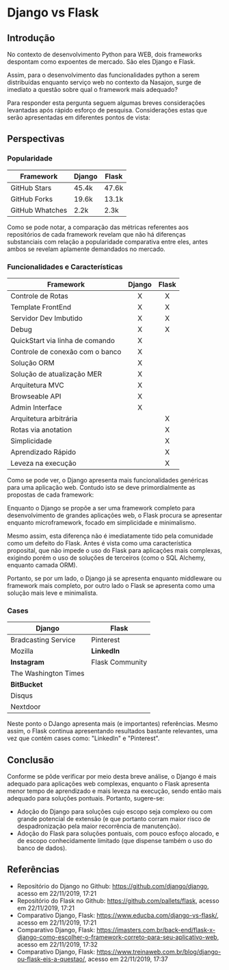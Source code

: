 # Django vs Flask

## Introdução

No contexto de desenvolvimento Python para WEB, dois frameworks despontam como expoentes de mercado. São eles Django e Flask.

Assim, para o desenvolvimento das funcionalidades python a serem distribuídas enquanto serviço web no contexto da Nasajon, surge de imediato a questão sobre qual o framework mais adequado?

Para responder esta pergunta seguem algumas breves considerações levantadas após rápido esforço de pesquisa. Considerações estas que serão apresentadas em diferentes pontos de vista:

## Perspectivas

### Popularidade

|Framework      | Django | Flask |
|---------------|--------|-------|
|GitHub Stars   |45.4k   |47.6k  |
|GitHub Forks   |19.6k   |13.1k  |
|GitHub Whatches|2.2k    |2.3k   |

Como se pode notar, a comparação das métricas referentes aos repositórios de cada framework revelam que não há diferenças substanciais com relação a popularidade comparativa entre eles, antes ambos se revelam aplamente demandados no mercado.

### Funcionalidades e Características

|Framework                      |Django|Flask|
|-------------------------------|:----:|:---:|
|Controle de Rotas              |X     |X    |
|Template FrontEnd              |X     |X    |
|Servidor Dev Imbutido          |X     |X    |
|Debug                          |X     |X    |
|QuickStart via linha de comando|X     |     |
|Controle de conexão com o banco|X     |     |
|Solução ORM                    |X     |     |
|Solução de atualização MER     |X     |     |
|Arquitetura MVC                |X     |     |
|Browseable API                 |X     |     |
|Admin Interface                |X     |     |
|Arquitetura arbitrária         |      |X    |
|Rotas via anotation            |      |X    |
|Simplicidade                   |      |X    |
|Aprendizado Rápido             |      |X    |
|Leveza na execução             |      |X    |

Como se pode ver, o Django apresenta mais funcionalidades genéricas para uma aplicação web. Contudo isto se deve primordialmente as propostas de cada framework:

Enquanto o Django se propõe a ser uma framework completo para desenvolvimento de grandes aplicações web, o Flask procura se apresentar enquanto microframework, focado em simplicidade e minimalismo.

Mesmo assim, esta diferença não é imediatamente tido pela comunidade como um defeito do Flask. Antes é vista como uma característica proposital, que não impede o uso do Flask para aplicações mais complexas, exigindo porém o uso de soluções de terceiros (como o SQL Alchemy, enquanto camada ORM).

Portanto, se por um lado, o Django já se apresenta enquanto middleware ou framework mais completo, por outro lado o Flask se apresenta como uma solução mais leve e minimalista.

### Cases

|Django              |Flask          |
|--------------------|---------------|
|Bradcasting Service |Pinterest      |
|Mozilla             |**LinkedIn**   |
|**Instagram**       |Flask Community|
|The Washington Times|               |
|**BitBucket**       |               |
|Disqus              |               |
|Nextdoor            |               |

Neste ponto o DJango apresenta mais (e importantes) referências. Mesmo assim, o Flask continua apresentando resultados bastante relevantes, uma vez que contém cases como: "LinkedIn" e "Pinterest".

## Conclusão
Conforme se pôde verificar por meio desta breve análise, o Django é mais adequado para aplicações web complexas, enquanto o Flask apresenta menor tempo de aprendizado e mais leveza na execução, sendo então mais adequado para soluções pontuais. Portanto, sugere-se:

* Adoção do Django para soluções cujo escopo seja complexo ou com grande potencial de extensão (e que portanto corram maior risco de despadronização pela maior recorrência de manutenção).
* Adoção do Flask para soluções pontuais, com pouco esfoço alocado, e de escopo conhecidamente limitado (que dispense também o uso do banco de dados).

## Referências
* Repositório do Django no Github: https://github.com/django/django, acesso em 22/11/2019, 17:21
* Repositório do Flask no Github: https://github.com/pallets/flask, acesso em 22/11/2019, 17:21
* Comparativo Django, Flask: https://www.educba.com/django-vs-flask/, acesso em 22/11/2019, 17:21
* Comparativo Django, Flask: https://imasters.com.br/back-end/flask-x-django-como-escolher-o-framework-correto-para-seu-aplicativo-web, acesso em 22/11/2019, 17:32
* Comparativo Django, Flask: https://www.treinaweb.com.br/blog/django-ou-flask-eis-a-questao/, acesso em 22/11/2019, 17:37
